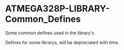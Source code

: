 # ATMEGA328P-LIBRARY-Common_Defines
Some common defines used in the library's.

Defines for some librarys, will be depreciated with time.
